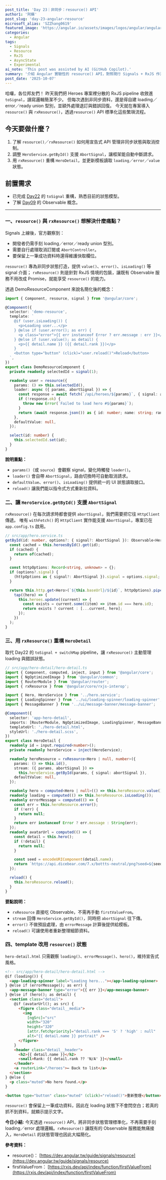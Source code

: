 ```yaml
---
post_title: 'Day 23｜非同步：resource() API'
author1: '阿蘇'
post_slug: 'day-23-angular-resource'
microsoft_alias: 'SZZhang0619'
featured_image: 'https://angular.io/assets/images/logos/angular/angular.svg'
categories:
  - Angular
tags:
  - Signals
  - Resource
  - RxJS
  - AsyncState
  - Experimental
ai_note: 'This post was assisted by AI (GitHub Copilot).'
summary: '介紹 Angular 實驗性的 resource() API，對照現行 Signals + RxJS 作法並示範如何在 Heroes 專案中重構非同步狀態。'
post_date: '2025-10-07'
---
```


哈囉，各位邦友們！
昨天我們把 Heroes 專案裡分散的 RxJS pipeline 收斂進 `toSignal`，讀寫邏輯簡潔不少。
但每次遇到非同步資料，還是得自建 loading／error／ready union 型別，並額外處理退訂與錯誤回復。
今天就在專案導入 `resource()` 與 `rxResource()`，透過`resource()` API 標準化這些繁瑣流程。

## 今天要做什麼？
1. 了解 `resource()`／`rxResource()` 如何用宣告式 API 管理非同步狀態與取消控制。
2. 調整 `HeroService.getById()` 支援 `AbortSignal`，讓框架能自動中斷請求。
3. 用 `rxResource()` 重構 `HeroDetail`，並更新模板讀取 `loading`／`error`／`value` 狀態。

## 前置需求
- 已完成 [Day22](https://ithelp.ithome.com.tw/articles/10394269) 的 `toSignal` 重構，熟悉目前的狀態模型。
- 了解 [Day09](https://ithelp.ithome.com.tw/articles/10386399) 的 Observable 概念。

---

### 一、`resource()` 與 `rxResource()` 想解決什麼痛點？
Signals 上線後，官方觀察到：
- 開發者仍需手刻 loading／error／ready union 型別。
- 需要自行處理取消訂閱或 `AbortController`。
- 要保留上一筆成功資料時還得維護快取欄位。

`resource()` 專為非同步狀態打造，提供 `value()`、`error()`、`isLoading()` 等 signal 介面；
`rxResource()` 則是針對 RxJS 情境的包裝，讓既有 Observable 服務不用改成 Promise，就能享受 `resource()` 的能力。

透過 DemoResourceComponent 來說名簡化後的概念：

```ts
import { Component, resource, signal } from '@angular/core';

@Component({
  selector: 'demo-resource',
  template: `
    @if (user.isLoading()) {
      <p>Loading user...</p>
    } @else if (user.error(); as err) {
      <p class="error">{{ err instanceof Error ? err.message : err }}</p>
    } @else if (user.value(); as detail) {
      <p>{{ detail.name }} ({{ detail.rank }})</p>
    }
    <button type="button" (click)="user.reload()">Reload</button>
  `,
})
export class DemoResourceComponent {
  private readonly selectedId = signal(1);

  readonly user = resource({
    params: () => this.selectedId(),
    loader: async ({ params, abortSignal }) => {
      const response = await fetch(`/api/heroes/${params}`, { signal: abortSignal });
      if (!response.ok) {
        throw new Error(`Failed to load hero #${params}`);
      }
      return (await response.json()) as { id: number; name: string; rank: string };
    },
    defaultValue: null,
  });

  select(id: number) {
    this.selectedId.set(id);
  }
}
```

**說明重點：**
- `params()`（或 `source`）會觀察 signal，變化時觸發 `loader()`。
- `loader()` 會自帶 `AbortSignal`，路由切換時可自動取消請求。
- `defaultValue`、`error()`、`isLoading()` 提供統一的 UI 狀態讀取接口。
- `reload()` 讓我們能以指令式方式重新拉資料。

### 二、讓 `HeroService.getById()` 支援 `AbortSignal`
`rxResource()` 在每次請求時都會提供 `abortSignal`，我們需要把它往 `HttpClient` 傳遞。
唯有 `withFetch()` 的 `HttpClient` 實作能支援 `AbortSignal`，專案已在 `app.config.ts` 啟用。

```ts
// src/app/hero.service.ts
getById(id: number, options?: { signal?: AbortSignal }): Observable<Hero> {
  const cached = this.heroesById().get(id);
  if (cached) {
    return of(cached);
  }

  const httpOptions: Record<string, unknown> = {};
  if (options?.signal) {
    (httpOptions as { signal?: AbortSignal }).signal = options.signal;
  }

  return this.http.get<Hero>(`${this.baseUrl}/${id}`, httpOptions).pipe(
    tap((hero) => {
      this.heroes.update((current) => {
        const exists = current.some((item) => item.id === hero.id);
        return exists ? current : [...current, hero];
      });
    })
  );
}
```

### 三、用 `rxResource()` 重構 `HeroDetail`
取代 Day22 的 `toSignal + switchMap` pipeline，讓 `rxResource()` 主動管理 loading 與錯誤狀態。

```ts
// src/app/hero-detail/hero-detail.ts
import { Component, computed, inject, input } from '@angular/core';
import { NgOptimizedImage } from '@angular/common';
import { RouterModule } from '@angular/router';
import { rxResource } from '@angular/core/rxjs-interop';

import { Hero, HeroService } from '../hero.service';
import { LoadingSpinner } from '../ui/loading-spinner/loading-spinner';
import { MessageBanner } from '../ui/message-banner/message-banner';

@Component({
  selector: 'app-hero-detail',
  imports: [RouterModule, NgOptimizedImage, LoadingSpinner, MessageBanner],
  templateUrl: './hero-detail.html',
  styleUrl: './hero-detail.scss',
})
export class HeroDetail {
  readonly id = input.required<number>();
  private readonly heroService = inject(HeroService);

  readonly heroResource = rxResource<Hero | null, number>({
    params: () => this.id(),
    stream: ({ params, abortSignal }) =>
      this.heroService.getById(params, { signal: abortSignal }),
    defaultValue: null,
  });

  readonly hero = computed<Hero | null>(() => this.heroResource.value());
  readonly loading = computed(() => this.heroResource.isLoading());
  readonly errorMessage = computed(() => {
    const err = this.heroResource.error();
    if (!err) {
      return null;
    }
    return err instanceof Error ? err.message : String(err);
  });
  readonly avatarUrl = computed(() => {
    const detail = this.hero();
    if (!detail) {
      return null;
    }

    const seed = encodeURIComponent(detail.name);
    return `https://api.dicebear.com/7.x/bottts-neutral/png?seed=${seed}&size=320&background=%23eef3ff`;
  });

  reload() {
    this.heroResource.reload();
  }
}
```

**要點說明：**
- `rxResource` 直接吃 Observable，不需再手動 `firstValueFrom`。
- `stream` 回傳 `HeroService.getById()`，同時把 `abortSignal` 往下傳。
- `error()` 不做預設處理，由 `errorMessage` 計算後提供給模板。
- `reload()` 可讓使用者重新整理細節資料。


### 四、template 改用 `resource()` 狀態
`hero-detail.html` 只需觀察 `loading()`、`errorMessage()`、`hero()`，維持宣告式風格。

```html
<!-- src/app/hero-detail/hero-detail.html -->
@if (loading()) {
  <app-loading-spinner label="Loading hero..."></app-loading-spinner>
} @else if (errorMessage(); as err) {
  <app-message-banner type="error">{{ err }}</app-message-banner>
} @else if (hero(); as detail) {
  <section class="detail">
    @if (avatarUrl(); as src) {
      <figure class="detail__media">
        <img
          [ngSrc]="src"
          width="320"
          height="320"
          [attr.fetchpriority]="detail.rank === 'S' ? 'high' : null"
          alt="{{ detail.name }} portrait" />
      </figure>
    }
    <header class="detail__header">
      <h2>{{ detail.name }}</h2>
      <small>Rank: {{ detail.rank ?? 'N/A' }}</small>
    </header>
    <a routerLink="/heroes">← Back to list</a>
  </section>
} @else {
  <p class="muted">No hero found.</p>
}

<button type="button" class="muted" (click)="reload()">重新整理</button>
```

`resource()` 會保留上一筆成功資料，因此在 loading 狀態下不會閃空白；若真的抓不到資料，就顯示提示文字。

**今日小結:**
今天透過 `resource()` API，將非同步狀態管理標準化，不再需要手刻 loading／error 處理邏輯。`rxResource()` 讓既有的 Observable 服務能無痛接入，`HeroDetail` 的狀態管理也因此大幅簡化。

**參考資料：**
- resource()：
  [https://dev.angular.tw/guide/signals/resource](https://dev.angular.tw/guide/signals/resource)
- firstValueFrom：
  [https://rxjs.dev/api/index/function/firstValueFrom](https://rxjs.dev/api/index/function/firstValueFrom)